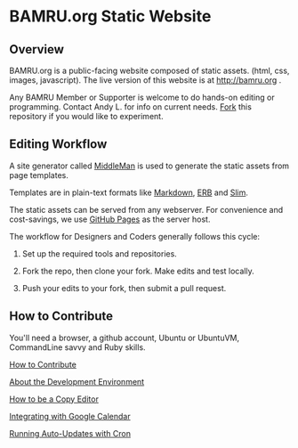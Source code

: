 # BAMRU.org Static Website

## Overview

BAMRU.org is a public-facing website composed of static assets. (html,
css, images, javascript).  The live version of this website is at
http://bamru.org .

Any BAMRU Member or Supporter is welcome to do hands-on editing or programming.
Contact Andy L. for info on current needs.
[Fork](http://help.github.com/articles/fork-a-repo) this repository if you
would like to experiment.

## Editing Workflow

A site generator called [MiddleMan](http://middlemanapp.com) is used
to generate the static assets from page templates.

Templates are in plain-text formats like
[Markdown](http://en.wikipedia.org/wiki/Markdown),
[ERB](http://en.wikipedia.org/wiki/ERuby) and
[Slim](http://slim-lang.com).

The static assets can be served from any webserver.  For convenience
and cost-savings, we use [GitHub Pages](https://pages.github.com) as
the server host.

The workflow for Designers and Coders generally follows this cycle:

1) Set up the required tools and repositories.  

2) Fork the repo, then clone your fork.  Make edits and test locally.

3) Push your edits to your fork, then submit a pull request.

## How to Contribute

You'll need a browser, a github account, Ubuntu or UbuntuVM, CommandLine savvy
and Ruby skills.

[How to Contribute](./docs/contributing.md)

[About the Development Environment](./docs/dev_environment.md)

[How to be a Copy Editor](./docs/copy_editor.md)

[Integrating with Google Calendar](./docs/google_calendar.md)

[Running Auto-Updates with Cron](./docs/cron.md)

